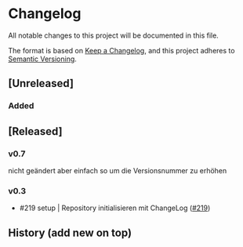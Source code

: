 # Changelog
All notable changes to this project will be documented in this file.

The format is based on [Keep a Changelog](https://keepachangelog.com/en/1.0.0/),
and this project adheres to [Semantic Versioning](https://semver.org/spec/v2.0.0.html).

## [Unreleased]
### Added


## [Released]
### v0.7
nicht geändert aber einfach so um die Versionsnummer zu erhöhen

### v0.3
- #219 setup | Repository initialisieren mit ChangeLog ([#219])


## History (add new on top)
[#219]: https://dev.azure.com/mseymi/GIT_Sechel/_workitems/edit/219